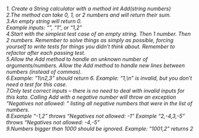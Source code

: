 *1. Create a String calculator with a method int Add(string numbers)*
<br>*2.The method can take 0, 1, or 2 numbers and will return their sum.*
<br>*3.An empty string will return 0.*
<br>*Example inputs: “”, “1”, or “1,2”*
<br>*4.Start with the simplest test case of an empty string. Then 1 number. Then 2 numbers.
Remember to solve things as simply as possible, forcing yourself to write tests for things you didn’t think about.
Remember to refactor after each passing test.*
<br>*5.Allow the Add method to handle an unknown number of arguments/numbers.
Allow the Add method to handle new lines between numbers (instead of commas).*
<br>*6.Example: “1\n2,3” should return 6.
Example: “1,\n” is invalid, but you don’t need a test for this case.*
<br>*7.Only test correct inputs – there is no need to deal with invalid inputs for this kata.
Calling Add with a negative number will throw an exception “Negatives not allowed: “ listing all negative numbers that were in the list of numbers.*
<br>*8.Example “-1,2” throws “Negatives not allowed: -1”
Example “2,-4,3,-5” throws “Negatives not allowed: -4,-5”*
<br>*9.Numbers bigger than 1000 should be ignored.
Example: “1001,2” returns 2*




